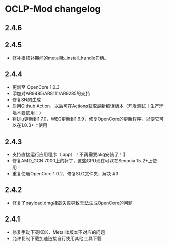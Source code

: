 # OCLP-Mod changelog

## 2.4.6

## 2.4.5
- 修补根修补期间的metallib_install_handle句柄。

## 2.4.4
- 更新至 OpenCore 1.0.3
- 添加对AR9485/AR8111/AR9285的支持
- 修复SN的生成
- 启用Github Action，以后可在Actions获取最新编译版本（开发测试！生产环境不要使用！）
- 将Lilu更新到1.7.0，WEG更新到1.6.9，修复OpenCore的更新程序，以便它可以在1.0.3+上使用

## 2.4.3
- 支持直接运行应用程序（.app）！不再需要pkg安装了！🎉
- 修复AMD_GCN 7000上的补丁，这些GPU现在可以在Seqouia 15.2+上使用！
- 重复使用OpenCore 1.0.2，修复SLC文件夹，解决 #3

## 2.4.2
- 修复了payload.dmg挂载失败导致无法生成OpenCore的问题

## 2.4.1
- 修复手动下载KDK，Metallib版本不对应的问题
- 允许复制下载加速链接自行使用其他工具下载